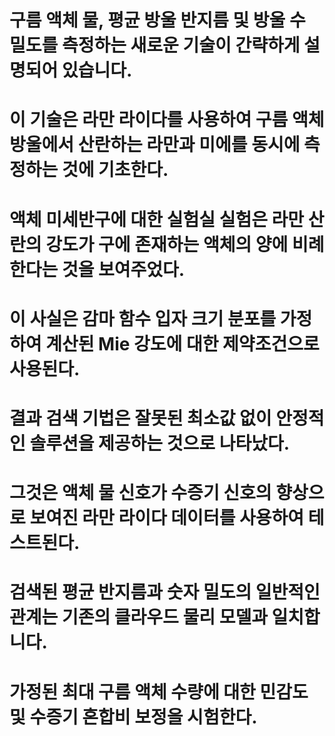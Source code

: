 # 구름 액체 물, 평균 방울 반지름 및 방울 수 밀도를 측정하는 새로운 기술이 간략하게 설명되어 있습니다.

# 이 기술은 라만 라이다를 사용하여 구름 액체 방울에서 산란하는 라만과 미에를 동시에 측정하는 것에 기초한다.
# 액체 미세반구에 대한 실험실 실험은 라만 산란의 강도가 구에 존재하는 액체의 양에 비례한다는 것을 보여주었다.

# 이 사실은 감마 함수 입자 크기 분포를 가정하여 계산된 Mie 강도에 대한 제약조건으로 사용된다.

# 결과 검색 기법은 잘못된 최소값 없이 안정적인 솔루션을 제공하는 것으로 나타났다.

# 그것은 액체 물 신호가 수증기 신호의 향상으로 보여진 라만 라이다 데이터를 사용하여 테스트된다.

# 검색된 평균 반지름과 숫자 밀도의 일반적인 관계는 기존의 클라우드 물리 모델과 일치합니다.

# 가정된 최대 구름 액체 수량에 대한 민감도 및 수증기 혼합비 보정을 시험한다. 
